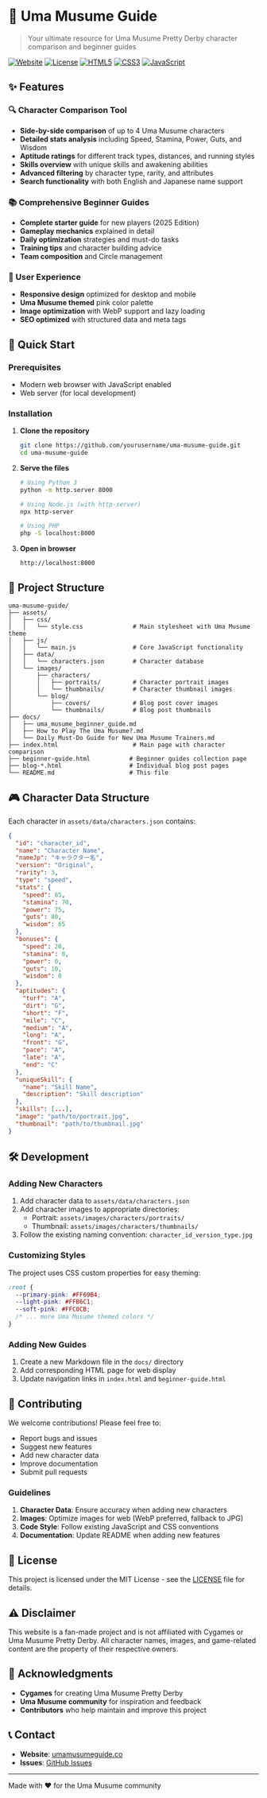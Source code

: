 # 🐴 Uma Musume Guide

> Your ultimate resource for Uma Musume Pretty Derby character comparison and beginner guides

[![Website](https://img.shields.io/badge/Website-umamusumeguide.co-FF69B4)](https://umamusumeguide.co/)
[![License](https://img.shields.io/badge/License-MIT-blue.svg)](LICENSE)
[![HTML5](https://img.shields.io/badge/HTML5-E34F26?logo=html5&logoColor=white)](https://developer.mozilla.org/en-US/docs/Web/HTML)
[![CSS3](https://img.shields.io/badge/CSS3-1572B6?logo=css3&logoColor=white)](https://developer.mozilla.org/en-US/docs/Web/CSS)
[![JavaScript](https://img.shields.io/badge/JavaScript-F7DF1E?logo=javascript&logoColor=black)](https://developer.mozilla.org/en-US/docs/Web/JavaScript)

## ✨ Features

### 🔍 Character Comparison Tool
- **Side-by-side comparison** of up to 4 Uma Musume characters
- **Detailed stats analysis** including Speed, Stamina, Power, Guts, and Wisdom
- **Aptitude ratings** for different track types, distances, and running styles
- **Skills overview** with unique skills and awakening abilities
- **Advanced filtering** by character type, rarity, and attributes
- **Search functionality** with both English and Japanese name support

### 📚 Comprehensive Beginner Guides
- **Complete starter guide** for new players (2025 Edition)
- **Gameplay mechanics** explained in detail
- **Daily optimization** strategies and must-do tasks
- **Training tips** and character building advice
- **Team composition** and Circle management

### 🎨 User Experience
- **Responsive design** optimized for desktop and mobile
- **Uma Musume themed** pink color palette
- **Image optimization** with WebP support and lazy loading
- **SEO optimized** with structured data and meta tags

## 🚀 Quick Start

### Prerequisites
- Modern web browser with JavaScript enabled
- Web server (for local development)

### Installation

1. **Clone the repository**
   ```bash
   git clone https://github.com/yourusername/uma-musume-guide.git
   cd uma-musume-guide
   ```

2. **Serve the files**
   ```bash
   # Using Python 3
   python -m http.server 8000
   
   # Using Node.js (with http-server)
   npx http-server
   
   # Using PHP
   php -S localhost:8000
   ```

3. **Open in browser**
   ```
   http://localhost:8000
   ```

## 📁 Project Structure

```
uma-musume-guide/
├── assets/
│   ├── css/
│   │   └── style.css              # Main stylesheet with Uma Musume theme
│   ├── js/
│   │   └── main.js                # Core JavaScript functionality
│   ├── data/
│   │   └── characters.json        # Character database
│   └── images/
│       ├── characters/
│       │   ├── portraits/         # Character portrait images
│       │   └── thumbnails/        # Character thumbnail images
│       └── blog/
│           ├── covers/            # Blog post cover images
│           └── thumbnails/        # Blog post thumbnails
├── docs/
│   ├── uma_musume_beginner_guide.md
│   ├── How to Play The Uma Musume?.md
│   └── Daily Must-Do Guide for New Uma Musume Trainers.md
├── index.html                     # Main page with character comparison
├── beginner-guide.html           # Beginner guides collection page
├── blog-*.html                   # Individual blog post pages
└── README.md                     # This file
```

## 🎮 Character Data Structure

Each character in `assets/data/characters.json` contains:

```json
{
  "id": "character_id",
  "name": "Character Name",
  "nameJp": "キャラクター名",
  "version": "Original",
  "rarity": 3,
  "type": "speed",
  "stats": {
    "speed": 85,
    "stamina": 70,
    "power": 75,
    "guts": 80,
    "wisdom": 65
  },
  "bonuses": {
    "speed": 20,
    "stamina": 0,
    "power": 0,
    "guts": 10,
    "wisdom": 0
  },
  "aptitudes": {
    "turf": "A",
    "dirt": "G",
    "short": "F",
    "mile": "C",
    "medium": "A",
    "long": "A",
    "front": "G",
    "pace": "A",
    "late": "A",
    "end": "C"
  },
  "uniqueSkill": {
    "name": "Skill Name",
    "description": "Skill description"
  },
  "skills": [...],
  "image": "path/to/portrait.jpg",
  "thumbnail": "path/to/thumbnail.jpg"
}
```

## 🛠️ Development

### Adding New Characters

1. Add character data to `assets/data/characters.json`
2. Add character images to appropriate directories:
   - Portrait: `assets/images/characters/portraits/`
   - Thumbnail: `assets/images/characters/thumbnails/`
3. Follow the existing naming convention: `character_id_version_type.jpg`

### Customizing Styles

The project uses CSS custom properties for easy theming:

```css
:root {
  --primary-pink: #FF69B4;
  --light-pink: #FFB6C1;
  --soft-pink: #FFC0CB;
  /* ... more Uma Musume themed colors */
}
```

### Adding New Guides

1. Create a new Markdown file in the `docs/` directory
2. Add corresponding HTML page for web display
3. Update navigation links in `index.html` and `beginner-guide.html`

## 🌟 Contributing

We welcome contributions! Please feel free to:

- Report bugs and issues
- Suggest new features
- Add new character data
- Improve documentation
- Submit pull requests

### Guidelines

1. **Character Data**: Ensure accuracy when adding new characters
2. **Images**: Optimize images for web (WebP preferred, fallback to JPG)
3. **Code Style**: Follow existing JavaScript and CSS conventions
4. **Documentation**: Update README when adding new features

## 📄 License

This project is licensed under the MIT License - see the [LICENSE](LICENSE) file for details.

## ⚠️ Disclaimer

This website is a fan-made project and is not affiliated with Cygames or Uma Musume Pretty Derby. All character names, images, and game-related content are the property of their respective owners.

## 🙏 Acknowledgments

- **Cygames** for creating Uma Musume Pretty Derby
- **Uma Musume community** for inspiration and feedback
- **Contributors** who help maintain and improve this project

## 📞 Contact

- **Website**: [umamusumeguide.co](https://umamusumeguide.co/)
- **Issues**: [GitHub Issues](https://github.com/yourusername/uma-musume-guide/issues)

---

Made with ❤️ for the Uma Musume community